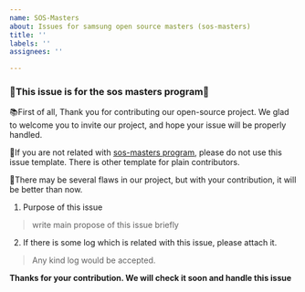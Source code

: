 ```yaml
---
name: SOS-Masters
about: Issues for samsung open source masters (sos-masters)
title: ''
labels: ''
assignees: ''

---
```


###  🌟This issue is for the sos masters program🌟 
📚First of all, Thank you for contributing our open-source project. We glad to welcome you to invite our project, and hope your issue will be properly handled.

🎈If you are not related with [sos-masters program](https://opensource.samsung.com/community/master/masterList), please do not use this issue template. There is other template for plain contributors.

💖There may be several flaws in our project, but with your contribution, it will be better than now.

1. Purpose of this issue
> write main propose of this issue briefly 

2. If there is some log which is related with this issue, please attach it.
> Any kind log would be accepted.


**Thanks for your contribution. We will check it soon and handle this issue**
